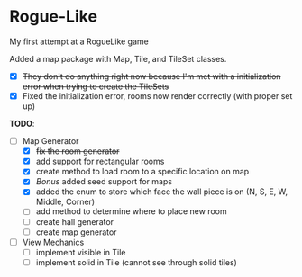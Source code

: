 Rogue-Like
==========

My first attempt at a RogueLike game

Added a map package with Map, Tile, and TileSet classes.
* [X] ~~They don't do anything right now because I'm met with a initialization error when trying to create the TileSets~~
* [X] Fixed the initialization error, rooms now render correctly (with proper set up)

**TODO**: 

* [ ] Map Generator 
	* [X] ~~fix the room generator~~
	* [X] add support for rectangular rooms
	* [X] create method to load room to a specific location on map
	* [X] *Bonus* added seed support for maps
	* [X] added the enum to store which face the wall piece is on (N, S, E, W, Middle, Corner)
	* [ ] add method to determine where to place new room
	* [ ] create hall generator
	* [ ] create map generator 

* [ ] View Mechanics
	* [ ] implement visible in Tile
	* [ ] implement solid in Tile (cannot see through solid tiles)